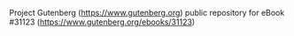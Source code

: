 Project Gutenberg (https://www.gutenberg.org) public repository for eBook #31123 (https://www.gutenberg.org/ebooks/31123)

